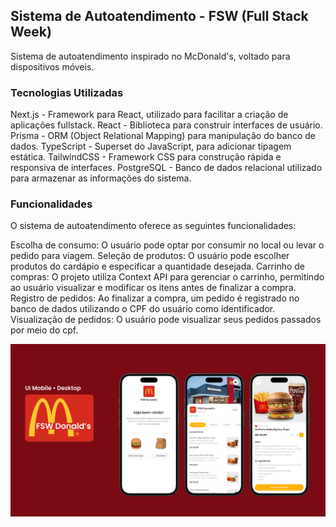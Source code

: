 ## Sistema de Autoatendimento - FSW (Full Stack Week)
Sistema de autoatendimento inspirado no McDonald's, voltado para dispositivos móveis.

### Tecnologias Utilizadas
Next.js - Framework para React, utilizado para facilitar a criação de aplicações fullstack.
React - Biblioteca para construir interfaces de usuário.
Prisma - ORM (Object Relational Mapping) para manipulação do banco de dados.
TypeScript - Superset do JavaScript, para adicionar tipagem estática.
TailwindCSS - Framework CSS para construção rápida e responsiva de interfaces.
PostgreSQL - Banco de dados relacional utilizado para armazenar as informações do sistema. 

### Funcionalidades
O sistema de autoatendimento oferece as seguintes funcionalidades:

Escolha de consumo: O usuário pode optar por consumir no local ou levar o pedido para viagem.
Seleção de produtos: O usuário pode escolher produtos do cardápio e especificar a quantidade desejada.
Carrinho de compras: O projeto utiliza Context API para gerenciar o carrinho, permitindo ao usuário visualizar e modificar os itens antes de finalizar a compra.
Registro de pedidos: Ao finalizar a compra, um pedido é registrado no banco de dados utilizando o CPF do usuário como identificador.
Visualização de pedidos: O usuário pode visualizar seus pedidos passados por meio do cpf.

![Capa](Capa.png)

